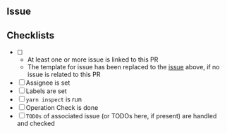 ## Issue

## Checklists
- [ ] 
  - At least one or more issue is linked to this PR
  - The template for issue has been replaced to the [issue](#issue) above, if no issue is related to this PR
- [ ] Assignee is set
- [ ] Labels are set
- [ ] `yarn inspect` is run
- [ ] Operation Check is done
- [ ] `TODOs` of associated issue (or TODOs here, if present) are handled and checked
